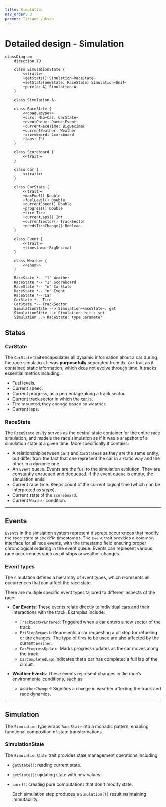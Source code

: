 ```yaml
---
title: Simulation
nav_order: 3
parent: Tiziano Vuksan
---
```


# Detailed design - Simulation

```mermaid
classDiagram
    direction TB

    class SimulationState {
        <<trait>>
        +getState() Simulation~RaceState~
        +setState(newState: RaceState) Simulation~Unit~
        +pure(a: A) Simulation~A~
    }

    class Simulation~A~

    class RaceState {
        <<opaquetype>>
        +cars: Map~Car, CarState~
        +eventQueue: Queue~Event~
        +currentRaceTime: BigDecimal
        +currentWeather: Weather
        +scoreboard: Scoreboard
        +laps: Int
    }

    class Scoreboard {
        <<trait>>
    }

    class Car {
        <<trait>>
    }

    class CarState {
        <<trait>>
        +maxFuel() Double
        +fuelLevel() Double
        +currentSpeed() Double
        +progress() Double
        +tire Tire
        +currentLaps() Int
        +currentSector() TrackSector
        +needsTireChange() Boolean
    }

    class Event {
        <<trait>>
        +timestamp: BigDecimal
    }

    class Weather {
        <<enum>>
    }

    RaceState *-- "1" Weather
    RaceState *-- "1" Scoreboard
    RaceState *-- "n" CarState
    RaceState *-- "n" Event
    RaceState *-- Car
    CarState *-- Tire
    CarState *-- TrackSector
    SimulationState --> Simulation~RaceState~: get
    SimulationState --> Simulation~Unit~: set
    Simulation ..> RaceState: type parameter

```

## States

### CarState

The `CarState` trait encapsulates all dynamic information about a car during the race simulation.
It was **purposefully** separated from the `Car` trait as it contained static information, which does not evolve through
time.
It tracks essential metrics including:

- Fuel levels.
- Current speed.
- Current progress, as a percentage along a track sector.
- Current track sector in which the car is.
- Tire mounted, they change based on weather.
- Current laps.

### RaceState

The `RaceState` entity serves as the central state container for the entire race simulation, and models the race
simulation as if it was a snapshot of a simulation state at a given time.
More specifically it contains:

- A relationship between `Car`s and `CarStates`s as they are the same entity, but differ from the fact that one
  represent the car in a static way and the other in a dynamic one.
- An `Event` queue. Events are the fuel to the simulation evolution. They are constantly enqueued and dequeued. If the
  event queue is empty, the simulation ends.
- Current race time. Keeps count of the current logical time (which can be interpreted as _steps_).
- Current state of the `Scoreboard`.
- Current `Weather` condition.

---

## Events

`Event`s in the simulation system represent discrete occurrences that modify the race state at specific timestamps. The
`Event` trait provides a common interface for all race events, with the timestamp field ensuring proper chronological
ordering in the event queue. Events can represent various race occurrences such as pit stops or weather changes.

### Event types

The simulation defines a hierarchy of event types, which represents all occurrences that
can affect the race state.

There are multiple specific event types tailored to different aspects of the race:

- **Car Events**: These events relate directly to individual cars and their interactions with the track.
  Examples include:
    - `TrackSectorEntered`: Triggered when a car enters a new sector of the track.
    - `PitStopRequest`: Represents a car requesting a pit stop for refueling or tire changes. The type of tires to be
      used are also affected by the current `Weather`.
    - `CarProgressUpdate`: Marks progress updates as the car moves along the track.
    - `CarCompletedLap`: Indicates that a car has completed a full lap of the circuit.

- **Weather Events**: These events represent changes in the race’s environmental conditions, such as:
    - `WeatherChanged`: Signifies a change in weather affecting the track and race dynamics.

---

## Simulation

The `Simulation` type wraps `RaceState` into a monadic pattern, enabling functional composition of state
transformations.

### SimulationState

The `SimulationState` trait provides state management operations including:

- `getState()`: reading current state.
- `setState()`: updating state with new values.
- `pure()`: creating pure computations that don't modify state.

  Each simulation step produces a `Simulation[T]` result maintaining immutability.
  
